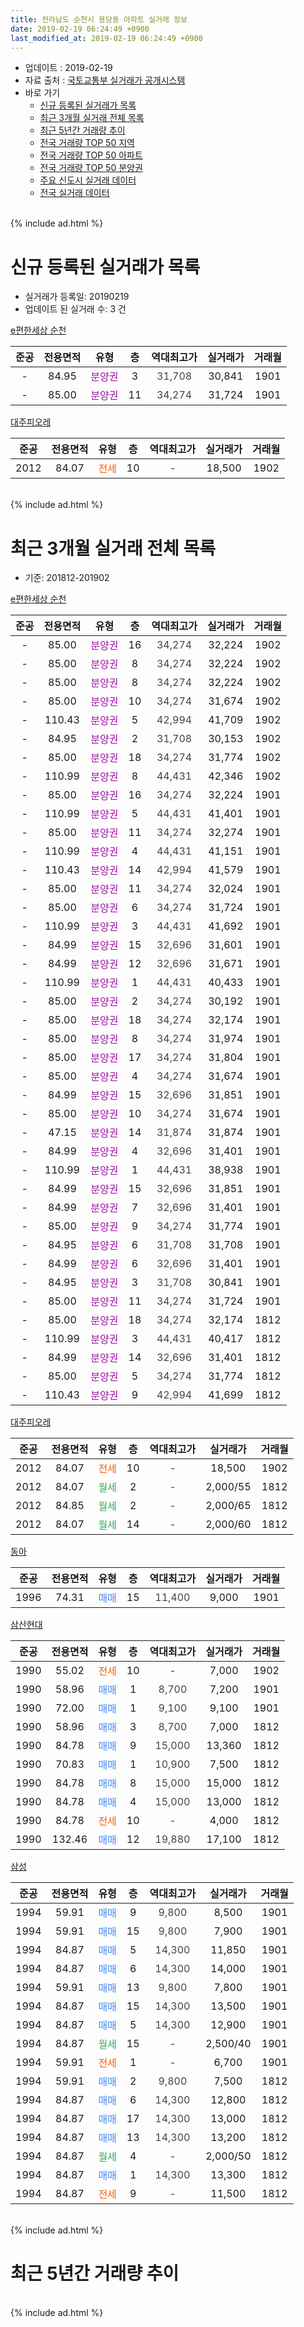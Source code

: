 ```yaml
---
title: 전라남도 순천시 용당동 아파트 실거래 정보
date: 2019-02-19 06:24:49 +0900
last_modified_at: 2019-02-19 06:24:49 +0900
---
```


* 업데이트 : 2019-02-19
* 자료 출처 : [국토교통부 실거래가 공개시스템](http://rt.molit.go.kr)
* 바로 가기
    * [신규 등록된 실거래가 목록](#신규-등록된-실거래가-목록)
    * [최근 3개월 실거래 전체 목록](#최근-3개월-실거래-전체-목록)
    * [최근 5년간 거래량 추이](#최근-5년간-거래량-추이)
    * [전국 거래량 TOP 50 지역](https://ayogom.github.io/apt-trade-info/최근-3개월-전국에서-가장-거래가-많이-발생한-지역)
    * [전국 거래량 TOP 50 아파트](https://ayogom.github.io/apt-trade-info/최근-3개월-전국에서-가장-거래가-많이-발생한-아파트)
    * [전국 거래량 TOP 50 분양권](https://ayogom.github.io/apt-trade-info/최근-3개월-전국에서-가장-거래가-많이-발생한-분양권)
    * [주요 신도시 실거래 데이터](https://ayogom.github.io/apt-trade-info/주요-신도시)
    * [전국 실거래 데이터](https://ayogom.github.io/apt-trade-info/전국)
<br>
{% include ad.html %}
<br>

# 신규 등록된 실거래가 목록
* 실거래가 등록일: 20190219
* 업데이트 된 실거래 수: 3 건


[e편한세상 순천](https://search.naver.com/search.naver?query=%EC%A0%84%EB%9D%BC%EB%82%A8%EB%8F%84+%EC%88%9C%EC%B2%9C%EC%8B%9C+%EC%9A%A9%EB%8B%B9%EB%8F%99+e%ED%8E%B8%ED%95%9C%EC%84%B8%EC%83%81+%EC%88%9C%EC%B2%9C)

|준공|전용면적|유형|층|역대최고가|실거래가|거래월|
|:---:|:---:|:---:|:---:|:---:|:---:|:---:|
|-|84.95|<span style="color:#9C11A5">분양권</span>|3|<span style="color:#444444">31,708</span>|30,841|1901|
|-|85.00|<span style="color:#9C11A5">분양권</span>|11|<span style="color:#444444">34,274</span>|31,724|1901|

[대주피오레](https://search.naver.com/search.naver?query=%EC%A0%84%EB%9D%BC%EB%82%A8%EB%8F%84+%EC%88%9C%EC%B2%9C%EC%8B%9C+%EC%9A%A9%EB%8B%B9%EB%8F%99+%EB%8C%80%EC%A3%BC%ED%94%BC%EC%98%A4%EB%A0%88)

|준공|전용면적|유형|층|역대최고가|실거래가|거래월|
|:---:|:---:|:---:|:---:|:---:|:---:|:---:|
|2012|84.07|<span style="color:#ff5a00">전세</span>|10|<span style="color:#444444">-</span>|18,500|1902|


<br>
{% include ad.html %}
<br>

# 최근 3개월 실거래 전체 목록
* 기준: 201812-201902


[e편한세상 순천](https://search.naver.com/search.naver?query=%EC%A0%84%EB%9D%BC%EB%82%A8%EB%8F%84+%EC%88%9C%EC%B2%9C%EC%8B%9C+%EC%9A%A9%EB%8B%B9%EB%8F%99+e%ED%8E%B8%ED%95%9C%EC%84%B8%EC%83%81+%EC%88%9C%EC%B2%9C)

|준공|전용면적|유형|층|역대최고가|실거래가|거래월|
|:---:|:---:|:---:|:---:|:---:|:---:|:---:|
|-|85.00|<span style="color:#9C11A5">분양권</span>|16|<span style="color:#444444">34,274</span>|32,224|1902|
|-|85.00|<span style="color:#9C11A5">분양권</span>|8|<span style="color:#444444">34,274</span>|32,224|1902|
|-|85.00|<span style="color:#9C11A5">분양권</span>|8|<span style="color:#444444">34,274</span>|32,224|1902|
|-|85.00|<span style="color:#9C11A5">분양권</span>|10|<span style="color:#444444">34,274</span>|31,674|1902|
|-|110.43|<span style="color:#9C11A5">분양권</span>|5|<span style="color:#444444">42,994</span>|41,709|1902|
|-|84.95|<span style="color:#9C11A5">분양권</span>|2|<span style="color:#444444">31,708</span>|30,153|1902|
|-|85.00|<span style="color:#9C11A5">분양권</span>|18|<span style="color:#444444">34,274</span>|31,774|1902|
|-|110.99|<span style="color:#9C11A5">분양권</span>|8|<span style="color:#444444">44,431</span>|42,346|1902|
|-|85.00|<span style="color:#9C11A5">분양권</span>|16|<span style="color:#444444">34,274</span>|32,224|1901|
|-|110.99|<span style="color:#9C11A5">분양권</span>|5|<span style="color:#444444">44,431</span>|41,401|1901|
|-|85.00|<span style="color:#9C11A5">분양권</span>|11|<span style="color:#444444">34,274</span>|32,274|1901|
|-|110.99|<span style="color:#9C11A5">분양권</span>|4|<span style="color:#444444">44,431</span>|41,151|1901|
|-|110.43|<span style="color:#9C11A5">분양권</span>|14|<span style="color:#444444">42,994</span>|41,579|1901|
|-|85.00|<span style="color:#9C11A5">분양권</span>|11|<span style="color:#444444">34,274</span>|32,024|1901|
|-|85.00|<span style="color:#9C11A5">분양권</span>|6|<span style="color:#444444">34,274</span>|31,724|1901|
|-|110.99|<span style="color:#9C11A5">분양권</span>|3|<span style="color:#444444">44,431</span>|41,692|1901|
|-|84.99|<span style="color:#9C11A5">분양권</span>|15|<span style="color:#444444">32,696</span>|31,601|1901|
|-|84.99|<span style="color:#9C11A5">분양권</span>|12|<span style="color:#444444">32,696</span>|31,671|1901|
|-|110.99|<span style="color:#9C11A5">분양권</span>|1|<span style="color:#444444">44,431</span>|40,433|1901|
|-|85.00|<span style="color:#9C11A5">분양권</span>|2|<span style="color:#444444">34,274</span>|30,192|1901|
|-|85.00|<span style="color:#9C11A5">분양권</span>|18|<span style="color:#444444">34,274</span>|32,174|1901|
|-|85.00|<span style="color:#9C11A5">분양권</span>|8|<span style="color:#444444">34,274</span>|31,974|1901|
|-|85.00|<span style="color:#9C11A5">분양권</span>|17|<span style="color:#444444">34,274</span>|31,804|1901|
|-|85.00|<span style="color:#9C11A5">분양권</span>|4|<span style="color:#444444">34,274</span>|31,674|1901|
|-|84.99|<span style="color:#9C11A5">분양권</span>|15|<span style="color:#444444">32,696</span>|31,851|1901|
|-|85.00|<span style="color:#9C11A5">분양권</span>|10|<span style="color:#444444">34,274</span>|31,674|1901|
|-|47.15|<span style="color:#9C11A5">분양권</span>|14|<span style="color:#444444">31,874</span>|31,874|1901|
|-|84.99|<span style="color:#9C11A5">분양권</span>|4|<span style="color:#444444">32,696</span>|31,401|1901|
|-|110.99|<span style="color:#9C11A5">분양권</span>|1|<span style="color:#444444">44,431</span>|38,938|1901|
|-|84.99|<span style="color:#9C11A5">분양권</span>|15|<span style="color:#444444">32,696</span>|31,851|1901|
|-|84.99|<span style="color:#9C11A5">분양권</span>|7|<span style="color:#444444">32,696</span>|31,401|1901|
|-|85.00|<span style="color:#9C11A5">분양권</span>|9|<span style="color:#444444">34,274</span>|31,774|1901|
|-|84.95|<span style="color:#9C11A5">분양권</span>|6|<span style="color:#444444">31,708</span>|31,708|1901|
|-|84.99|<span style="color:#9C11A5">분양권</span>|6|<span style="color:#444444">32,696</span>|31,401|1901|
|-|84.95|<span style="color:#9C11A5">분양권</span>|3|<span style="color:#444444">31,708</span>|30,841|1901|
|-|85.00|<span style="color:#9C11A5">분양권</span>|11|<span style="color:#444444">34,274</span>|31,724|1901|
|-|85.00|<span style="color:#9C11A5">분양권</span>|18|<span style="color:#444444">34,274</span>|32,174|1812|
|-|110.99|<span style="color:#9C11A5">분양권</span>|3|<span style="color:#444444">44,431</span>|40,417|1812|
|-|84.99|<span style="color:#9C11A5">분양권</span>|14|<span style="color:#444444">32,696</span>|31,401|1812|
|-|85.00|<span style="color:#9C11A5">분양권</span>|5|<span style="color:#444444">34,274</span>|31,774|1812|
|-|110.43|<span style="color:#9C11A5">분양권</span>|9|<span style="color:#444444">42,994</span>|41,699|1812|


<script async src="//pagead2.googlesyndication.com/pagead/js/adsbygoogle.js"></script>
<!-- 기본 -->
<ins class="adsbygoogle"
     style="display:block"
     data-ad-client="ca-pub-2446590836940007"
     data-ad-slot="1659523306"
     data-ad-format="auto"
     data-full-width-responsive="true"></ins>
<script>
(adsbygoogle = window.adsbygoogle || []).push({});
</script>


[대주피오레](https://search.naver.com/search.naver?query=%EC%A0%84%EB%9D%BC%EB%82%A8%EB%8F%84+%EC%88%9C%EC%B2%9C%EC%8B%9C+%EC%9A%A9%EB%8B%B9%EB%8F%99+%EB%8C%80%EC%A3%BC%ED%94%BC%EC%98%A4%EB%A0%88)

|준공|전용면적|유형|층|역대최고가|실거래가|거래월|
|:---:|:---:|:---:|:---:|:---:|:---:|:---:|
|2012|84.07|<span style="color:#ff5a00">전세</span>|10|<span style="color:#444444">-</span>|18,500|1902|
|2012|84.07|<span style="color:#34a853">월세</span>|2|<span style="color:#444444">-</span>|2,000/55|1812|
|2012|84.85|<span style="color:#34a853">월세</span>|2|<span style="color:#444444">-</span>|2,000/65|1812|
|2012|84.07|<span style="color:#34a853">월세</span>|14|<span style="color:#444444">-</span>|2,000/60|1812|

[동아](https://search.naver.com/search.naver?query=%EC%A0%84%EB%9D%BC%EB%82%A8%EB%8F%84+%EC%88%9C%EC%B2%9C%EC%8B%9C+%EC%9A%A9%EB%8B%B9%EB%8F%99+%EB%8F%99%EC%95%84)

|준공|전용면적|유형|층|역대최고가|실거래가|거래월|
|:---:|:---:|:---:|:---:|:---:|:---:|:---:|
|1996|74.31|<span style="color:#4285f3">매매</span>|15|<span style="color:#444444">11,400</span>|9,000|1901|

[삼산현대](https://search.naver.com/search.naver?query=%EC%A0%84%EB%9D%BC%EB%82%A8%EB%8F%84+%EC%88%9C%EC%B2%9C%EC%8B%9C+%EC%9A%A9%EB%8B%B9%EB%8F%99+%EC%82%BC%EC%82%B0%ED%98%84%EB%8C%80)

|준공|전용면적|유형|층|역대최고가|실거래가|거래월|
|:---:|:---:|:---:|:---:|:---:|:---:|:---:|
|1990|55.02|<span style="color:#ff5a00">전세</span>|10|<span style="color:#444444">-</span>|7,000|1902|
|1990|58.96|<span style="color:#4285f3">매매</span>|1|<span style="color:#444444">8,700</span>|7,200|1901|
|1990|72.00|<span style="color:#4285f3">매매</span>|1|<span style="color:#444444">9,100</span>|9,100|1901|
|1990|58.96|<span style="color:#4285f3">매매</span>|3|<span style="color:#444444">8,700</span>|7,000|1812|
|1990|84.78|<span style="color:#4285f3">매매</span>|9|<span style="color:#444444">15,000</span>|13,360|1812|
|1990|70.83|<span style="color:#4285f3">매매</span>|1|<span style="color:#444444">10,900</span>|7,500|1812|
|1990|84.78|<span style="color:#4285f3">매매</span>|8|<span style="color:#444444">15,000</span>|15,000|1812|
|1990|84.78|<span style="color:#4285f3">매매</span>|4|<span style="color:#444444">15,000</span>|13,000|1812|
|1990|84.78|<span style="color:#ff5a00">전세</span>|10|<span style="color:#444444">-</span>|4,000|1812|
|1990|132.46|<span style="color:#4285f3">매매</span>|12|<span style="color:#444444">19,880</span>|17,100|1812|

[삼성](https://search.naver.com/search.naver?query=%EC%A0%84%EB%9D%BC%EB%82%A8%EB%8F%84+%EC%88%9C%EC%B2%9C%EC%8B%9C+%EC%9A%A9%EB%8B%B9%EB%8F%99+%EC%82%BC%EC%84%B1)

|준공|전용면적|유형|층|역대최고가|실거래가|거래월|
|:---:|:---:|:---:|:---:|:---:|:---:|:---:|
|1994|59.91|<span style="color:#4285f3">매매</span>|9|<span style="color:#444444">9,800</span>|8,500|1901|
|1994|59.91|<span style="color:#4285f3">매매</span>|15|<span style="color:#444444">9,800</span>|7,900|1901|
|1994|84.87|<span style="color:#4285f3">매매</span>|5|<span style="color:#444444">14,300</span>|11,850|1901|
|1994|84.87|<span style="color:#4285f3">매매</span>|6|<span style="color:#444444">14,300</span>|14,000|1901|
|1994|59.91|<span style="color:#4285f3">매매</span>|13|<span style="color:#444444">9,800</span>|7,800|1901|
|1994|84.87|<span style="color:#4285f3">매매</span>|15|<span style="color:#444444">14,300</span>|13,500|1901|
|1994|84.87|<span style="color:#4285f3">매매</span>|5|<span style="color:#444444">14,300</span>|12,900|1901|
|1994|84.87|<span style="color:#34a853">월세</span>|15|<span style="color:#444444">-</span>|2,500/40|1901|
|1994|59.91|<span style="color:#ff5a00">전세</span>|1|<span style="color:#444444">-</span>|6,700|1901|
|1994|59.91|<span style="color:#4285f3">매매</span>|2|<span style="color:#444444">9,800</span>|7,500|1812|
|1994|84.87|<span style="color:#4285f3">매매</span>|6|<span style="color:#444444">14,300</span>|12,800|1812|
|1994|84.87|<span style="color:#4285f3">매매</span>|17|<span style="color:#444444">14,300</span>|13,000|1812|
|1994|84.87|<span style="color:#4285f3">매매</span>|13|<span style="color:#444444">14,300</span>|13,200|1812|
|1994|84.87|<span style="color:#34a853">월세</span>|4|<span style="color:#444444">-</span>|2,000/50|1812|
|1994|84.87|<span style="color:#4285f3">매매</span>|1|<span style="color:#444444">14,300</span>|13,300|1812|
|1994|84.87|<span style="color:#ff5a00">전세</span>|9|<span style="color:#444444">-</span>|11,500|1812|


<br>
{% include ad.html %}
<br>

# 최근 5년간 거래량 추이


<div style="width:100%;">
    <canvas id="deal_progress" height="200"></canvas>
</div>

<script>
new Chart(document.getElementById("deal_progress"), {
    type: 'line',
    data: {
        labels: ['201402','201403','201404','201405','201406','201407','201408','201409','201410','201411','201412','201501','201502','201503','201504','201505','201506','201507','201508','201509','201510','201511','201512','201601','201602','201603','201604','201605','201606','201607','201608','201609','201610','201611','201612','201701','201702','201703','201704','201705','201706','201707','201708','201709','201710','201711','201712','201801','201802','201803','201804','201805','201806','201807','201808','201809','201810','201811','201812','201901','201902'],
        datasets: [{
            label: '매매',
            pointRadius: 1,
            data: [5, 6, 10, 9, 8, 5, 14, 13, 17, 9, 8, 7, 7, 10, 8, 9, 13, 12, 12, 17, 7, 13, 6, 7, 8, 14, 13, 11, 7, 15, 12, 11, 13, 14, 12, 14, 18, 11, 11, 7, 14, 8, 11, 11, 10, 15, 9, 11, 7, 13, 14, 92, 93, 22, 32, 42, 63, 36, 16, 38, 8],
            borderColor: "rgba(255, 201, 14, 1)",
            backgroundColor: "rgba(255, 201, 14, 0.5)",
            fill: false,
            lineTension: 0
        },{
            label: '전월세',
            pointRadius: 1,
            data: [6, 9, 5, 3, 7, 7, 7, 5, 5, 5, 9, 10, 8, 7, 5, 6, 6, 1, 5, 4, 7, 12, 3, 7, 8, 7, 3, 3, 6, 6, 3, 7, 5, 5, 9, 0, 11, 8, 2, 6, 9, 5, 2, 5, 5, 9, 2, 10, 8, 3, 4, 2, 5, 3, 2, 5, 3, 3, 6, 2, 2],
            borderColor: "rgba(0, 141, 185, 1)",
            backgroundColor: "rgba(0, 141, 185, 0.5)",
            fill: false,
            lineTension: 0
        }
        ]
    },
    options: {
        responsive: true,
        title: {
            display: false
        },
        tooltips: {
            mode: 'index',
            intersect: false
        },
        hover: {
            mode: 'nearest',
            intersect: true
        },
        scales: {
            xAxes: [{
                display: true,
                scaleLabel: {
                    display: true,
                    labelString: '년/월'
                }
            }],
            yAxes: [{
                display: true,
                ticks: {
                    suggestedMin: 0,
                },
                scaleLabel: {
                    display: true,
                    labelString: '실거래 수'
                }
            }]
        }
    }
});

</script>


<br>
{% include ad.html %}
<br>

